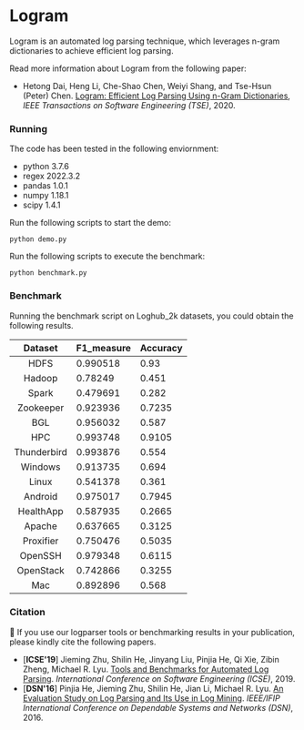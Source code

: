 # Logram

Logram is an automated log parsing technique, which leverages n-gram dictionaries to achieve efficient log parsing. 

Read more information about Logram from the following paper:

+ Hetong Dai, Heng Li, Che-Shao Chen, Weiyi Shang, and Tse-Hsun (Peter) Chen. [Logram: Efficient Log Parsing Using n-Gram
Dictionaries](https://arxiv.org/pdf/2001.03038.pdf), *IEEE Transactions on Software Engineering (TSE)*, 2020.

### Running

The code has been tested in the following enviornment:
+ python 3.7.6
+ regex 2022.3.2
+ pandas 1.0.1
+ numpy 1.18.1
+ scipy 1.4.1

Run the following scripts to start the demo:

```
python demo.py
```

Run the following scripts to execute the benchmark:

```
python benchmark.py
```

### Benchmark

Running the benchmark script on Loghub_2k datasets, you could obtain the following results.

|   Dataset   | F1_measure | Accuracy |
|:-----------:|:----------|:--------|
|     HDFS    | 0.990518   | 0.93     |
|    Hadoop   | 0.78249    | 0.451    |
|    Spark    | 0.479691   | 0.282    |
|  Zookeeper  | 0.923936   | 0.7235   |
|     BGL     | 0.956032   | 0.587    |
|     HPC     | 0.993748   | 0.9105   |
| Thunderbird | 0.993876   | 0.554    |
|   Windows   | 0.913735   | 0.694    |
|    Linux    | 0.541378   | 0.361    |
|   Android   | 0.975017   | 0.7945   |
|  HealthApp  | 0.587935   | 0.2665   |
|    Apache   | 0.637665   | 0.3125   |
|  Proxifier  | 0.750476   | 0.5035   |
|   OpenSSH   | 0.979348   | 0.6115   |
|  OpenStack  | 0.742866   | 0.3255   |
|     Mac     | 0.892896   | 0.568    |


### Citation

:telescope: If you use our logparser tools or benchmarking results in your publication, please kindly cite the following papers.

+ [**ICSE'19**] Jieming Zhu, Shilin He, Jinyang Liu, Pinjia He, Qi Xie, Zibin Zheng, Michael R. Lyu. [Tools and Benchmarks for Automated Log Parsing](https://arxiv.org/pdf/1811.03509.pdf). *International Conference on Software Engineering (ICSE)*, 2019.
+ [**DSN'16**] Pinjia He, Jieming Zhu, Shilin He, Jian Li, Michael R. Lyu. [An Evaluation Study on Log Parsing and Its Use in Log Mining](https://jiemingzhu.github.io/pub/pjhe_dsn2016.pdf). *IEEE/IFIP International Conference on Dependable Systems and Networks (DSN)*, 2016.
